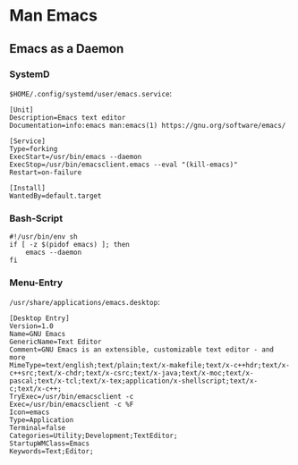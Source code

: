 # Man Emacs

## Emacs as a Daemon

### SystemD

`$HOME/.config/systemd/user/emacs.service`:

```
[Unit]
Description=Emacs text editor
Documentation=info:emacs man:emacs(1) https://gnu.org/software/emacs/

[Service]
Type=forking
ExecStart=/usr/bin/emacs --daemon
ExecStop=/usr/bin/emacsclient.emacs --eval "(kill-emacs)"
Restart=on-failure

[Install]
WantedBy=default.target
```

### Bash-Script

```{.sh}
#!/usr/bin/env sh
if [ -z $(pidof emacs) ]; then
    emacs --daemon
fi
```

### Menu-Entry

`/usr/share/applications/emacs.desktop`:

```
[Desktop Entry]
Version=1.0
Name=GNU Emacs
GenericName=Text Editor
Comment=GNU Emacs is an extensible, customizable text editor - and more
MimeType=text/english;text/plain;text/x-makefile;text/x-c++hdr;text/x-c++src;text/x-chdr;text/x-csrc;text/x-java;text/x-moc;text/x-pascal;text/x-tcl;text/x-tex;application/x-shellscript;text/x-c;text/x-c++;
TryExec=/usr/bin/emacsclient -c
Exec=/usr/bin/emacsclient -c %F
Icon=emacs
Type=Application
Terminal=false
Categories=Utility;Development;TextEditor;
StartupWMClass=Emacs
Keywords=Text;Editor;
```
